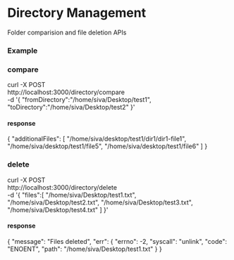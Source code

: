 # Directory Management
Folder comparision and file deletion APIs

### Example

### compare

curl -X POST \
  http://localhost:3000/directory/compare \
  -d '{
	"fromDirectory":"/home/siva/Desktop/test1",
	"toDirectory":"/home/siva/Desktop/test2"
}'

#### response

{
    "additionalFiles": [
        "/home/siva/desktop/test1/dir1/dir1-file1",
        "/home/siva/desktop/test1/file5",
        "/home/siva/desktop/test1/file6"
    ]
}

### delete

curl -X POST \
  http://localhost:3000/directory/delete \
  -d '{
	"files":[
		"/home/siva/Desktop/test1.txt",
		"/home/siva/Desktop/test2.txt",
    "/home/siva/Desktop/test3.txt",
    "/home/siva/Desktop/test4.txt"
	]
}'

#### response
{
    "message": "Files deleted",
    "err": {
        "errno": -2,
        "syscall": "unlink",
        "code": "ENOENT",
        "path": "/home/siva/Desktop/test1.txt"
    }
}
